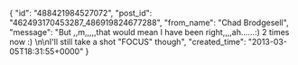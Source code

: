  {
   "id": "488421984527072",
   "post_id": "462493170453287_486919824677288",
   "from_name": "Chad Brodgesell",
   "message": "But ,,m,,,,,that would mean I have been right,,,,ah......:) 2 times now  :) \n\nI'll still take a shot \"FOCUS\" though",
   "created_time": "2013-03-05T18:31:55+0000"
 }
